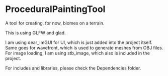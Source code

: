 # ProceduralPaintingTool

A tool for creating, for now, biomes on a terrain.

This is using GLFW and glad.

I am using dear_ImGUI for UI, which is just added into the project itself.
Same goes for wavefront, which is used to generate meshes from OBJ files.
For image loading, I am using stb_image, which also is included in the project.

For includes and libraries, please check the Dependencies folder.
